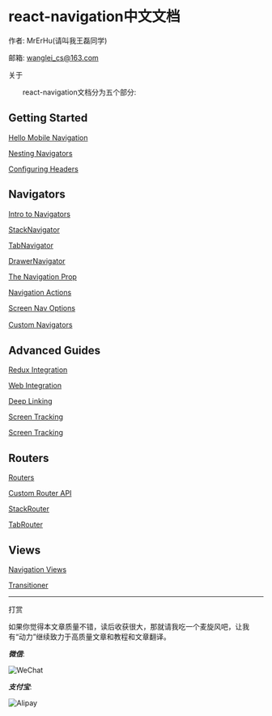 # react-navigation中文文档

作者: MrErHu(请叫我王磊同学)

邮箱: [wanglei_cs@163.com](mailto:wanglei_cs@163.com)

关于

　　react-navigation文档分为五个部分:

## Getting Started

[Hello Mobile Navigation]()

[Nesting Navigators]()

[Configuring Headers]()

## Navigators

[Intro to Navigators]()

[StackNavigator]()

[TabNavigator]()

[DrawerNavigator]()

[The Navigation Prop]()

[Navigation Actions]()

[Screen Nav Options]()

[Custom Navigators]()
 　　
## Advanced Guides
[Redux Integration](https://github.com/MrErHu/translation/blob/master/doc/react-navigation/doc/Redux-Integration.md)

[Web Integration]()

[Deep Linking]()

[Screen Tracking]()

[Screen Tracking]()

## Routers

[Routers]()

[Custom Router API]()

[StackRouter]()

[TabRouter]()

## Views

[Navigation Views]()

[Transitioner]()

***

打赏

如果你觉得本文章质量不错，读后收获很大，那就请我吃一个麦旋风吧，让我有“动力”继续致力于高质量文章和教程和文章翻译。

***微信***:

![WeChat](http://omaqpbodr.bkt.clouddn.com/Wechat.jpeg?imageView2/3/w/200/h/200/q/75|imageslim)

***支付宝***:

![Alipay](http://omaqpbodr.bkt.clouddn.com/Alipay.jpeg?imageView2/3/w/200/h/200/q/75|imageslim)


